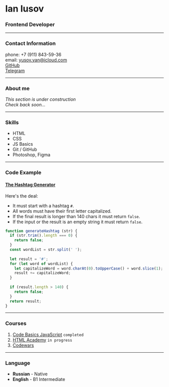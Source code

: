 # Ian Iusov

### Frontend Developer

___
### Contact Information
phone: +7 (911) 843-59-36\
email: <yusov.yan@icloud.com>\
[GitHub][1]\
[Telegram][2]

___
### About me
*This section is under construction\
Check back soon...*

___
### Skills
* HTML
* CSS
* JS Basics
* Git / GitHub
* Photoshop, Figma

___
### Code Example
#### [The Hashtag Generator][3]
Here's the deal:

* It must start with a hashtag `#`.
* All words must have their first letter capitalized.
* If the final result is longer than 140 chars it must return `false`.
* If the input or the result is an empty string it must return `false`.

```javascript
function generateHashtag (str) {
  if (str.trim().length === 0) {
    return false;
  }
  const wordList = str.split(' ');
  
  let result = '#';
  for (let word of wordList) {
    let capitalizeWord = word.charAt(0).toUpperCase() + word.slice(1);
    result += capitalizeWord;
  }
  
  if (result.length > 140) {
    return false;
  }
  return result;
}
```

___
### Courses
1. [Code Basics JavaScript][4] `completed`
1. [HTML Academy][5] `in progress`
1. [Codewars][6]


___
### Language
* **Russian** - Native 
* **English** - B1 Intermediate


[1]:https://github.com/hsifananab
[2]:https://t.me/hsifananab
[3]:https://www.codewars.com/kata/52449b062fb80683ec000024
[4]:https://ru.code-basics.com/languages/javascript
[5]:https://htmlacademy.ru/study
[6]:https://www.codewars.com/users/hsifananab/badges/large
